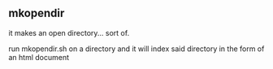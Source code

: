 ## mkopendir

it makes an open directory... sort of.

run mkopendir.sh on a directory and it will index said directory in the form of an html document
